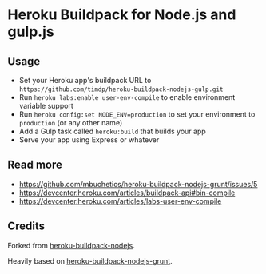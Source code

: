 Heroku Buildpack for Node.js and gulp.js
========================================

Usage
-----

- Set your Heroku app's buildpack URL to `https://github.com/timdp/heroku-buildpack-nodejs-gulp.git`
- Run `heroku labs:enable user-env-compile` to enable environment variable support
- Run `heroku config:set NODE_ENV=production` to set your environment to `production` (or any other name)
- Add a Gulp task called `heroku:build` that builds your app
- Serve your app using Express or whatever

Read more
-----------

- https://github.com/mbuchetics/heroku-buildpack-nodejs-grunt/issues/5
- https://devcenter.heroku.com/articles/buildpack-api#bin-compile
- https://devcenter.heroku.com/articles/labs-user-env-compile

Credits
-------

Forked from [heroku-buildpack-nodejs](https://github.com/heroku/heroku-buildpack-nodejs).

Heavily based on [heroku-buildpack-nodejs-grunt](https://github.com/mbuchetics/heroku-buildpack-nodejs-grunt).
